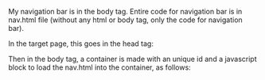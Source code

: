 My navigation bar is in the body tag. Entire code for navigation bar is in nav.html file (without any html or body tag, only the code for navigation bar). 

In the target page, this goes in the head tag:

<script src="https://code.jquery.com/jquery-1.10.2.js"></script>

Then in the body tag, a container is made with an unique id and a javascript block to load the nav.html into the container, as follows:

<!--Navigation bar-->
<div id="nav-placeholder">

</div>

<script>
$(function(){
  $("#nav-placeholder").load("nav.html");
});
</script>
<!--end of Navigation bar-->